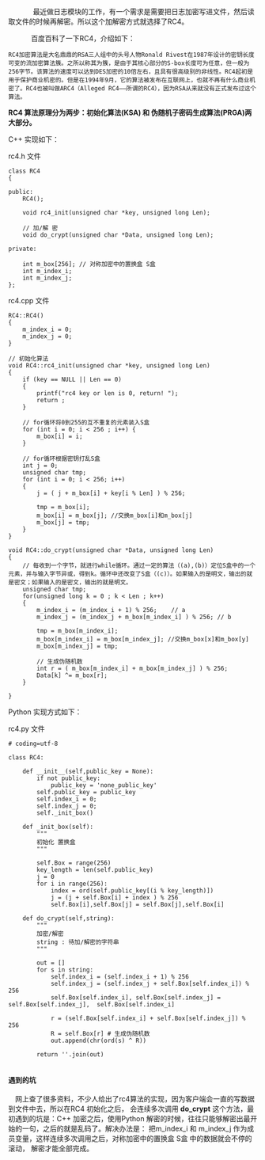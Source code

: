 
&emsp; &emsp; &emsp;最近做日志模块的工作，有一个需求是需要把日志加密写进文件，然后读取文件的时候再解密。所以这个加解密方式就选择了RC4。

&emsp;&emsp;&emsp; 百度百科了一下RC4，介绍如下：

	RC4加密算法是大名鼎鼎的RSA三人组中的头号人物Ronald Rivest在1987年设计的密钥长度可变的流加密算法簇。之所以称其为簇，是由于其核心部分的S-box长度可为任意，但一般为256字节。该算法的速度可以达到DES加密的10倍左右，且具有很高级别的非线性。RC4起初是用于保护商业机密的。但是在1994年9月，它的算法被发布在互联网上，也就不再有什么商业机密了。RC4也被叫做ARC4（Alleged RC4——所谓的RC4），因为RSA从来就没有正式发布过这个算法。
	
**RC4 算法原理分为两步：初始化算法(KSA) 和 伪随机子密码生成算法(PRGA)两大部分。**

C++ 实现如下：

rc4.h 文件

```
class RC4
{

public:
    RC4();
    
    void rc4_init(unsigned char *key, unsigned long Len);
    
    // 加/解 密
    void do_crypt(unsigned char *Data, unsigned long Len);
    
private:
   
    int m_box[256]; // 对称加密中的置换盒 S盒
    int m_index_i;
    int m_index_j;
};
```


rc4.cpp 文件

```
RC4::RC4()
{
    m_index_i = 0;
    m_index_j = 0;
}

// 初始化算法
void RC4::rc4_init(unsigned char *key, unsigned long Len)
{
    if (key == NULL || Len == 0)
    {
        printf("rc4 key or len is 0, return! ");
        return ;
    }
    
    // for循环将0到255的互不重复的元素装入S盒
    for (int i = 0; i < 256 ; i++) {
        m_box[i] = i;
    }
    
    // for循环根据密钥打乱S盒
    int j = 0;
    unsigned char tmp;
    for (int i = 0; i < 256; i++)
    {
        j = ( j + m_box[i] + key[i % Len] ) % 256;
        
        tmp = m_box[i];
        m_box[i] = m_box[j]; //交换m_box[i]和m_box[j]
        m_box[j] = tmp;
    }
}
    
void RC4::do_crypt(unsigned char *Data, unsigned long Len)
{
    // 每收到一个字节，就进行while循环。通过一定的算法（(a),(b)）定位S盒中的一个元素，并与输入字节异或，得到k。循环中还改变了S盒（(c)）。如果输入的是明文，输出的就是密文；如果输入的是密文，输出的就是明文。
    unsigned char tmp;
    for(unsigned long k = 0 ; k < Len ; k++)
    {
        m_index_i = (m_index_i + 1) % 256;    // a
        m_index_j = (m_index_j + m_box[m_index_i] ) % 256; // b
        
        tmp = m_box[m_index_i];
        m_box[m_index_i] = m_box[m_index_j]; //交换m_box[x]和m_box[y]
        m_box[m_index_j] = tmp;
        
        // 生成伪随机数
        int r = ( m_box[m_index_i] + m_box[m_index_j] ) % 256;
        Data[k] ^= m_box[r];
    }
    
}

```

Python 实现方式如下：

rc4.py 文件


```
# coding=utf-8

class RC4:

    def __init__(self,public_key = None):
        if not public_key:
            public_key = 'none_public_key'
        self.public_key = public_key
        self.index_i = 0;
        self.index_j = 0;
        self._init_box()
 
    def _init_box(self):
        """
        初始化 置换盒
        """

        self.Box = range(256)
        key_length = len(self.public_key)
        j = 0
        for i in range(256):
            index = ord(self.public_key[(i % key_length)])
            j = (j + self.Box[i] + index ) % 256
            self.Box[i],self.Box[j] = self.Box[j],self.Box[i]

    def do_crypt(self,string):
        """
        加密/解密
        string : 待加/解密的字符串
        """

        out = []
        for s in string:
            self.index_i = (self.index_i + 1) % 256
            self.index_j = (self.index_j + self.Box[self.index_i]) % 256
            self.Box[self.index_i], self.Box[self.index_j] = self.Box[self.index_j],  self.Box[self.index_i]

            r = (self.Box[self.index_i] + self.Box[self.index_j]) % 256
            R = self.Box[r] # 生成伪随机数
            out.append(chr(ord(s) ^ R))

        return ''.join(out)
        
```

####  遇到的坑

&emsp;网上查了很多资料，不少人给出了rc4算法的实现，因为客户端会一直的写数据到文件中去，所以在RC4 初始化之后， 会连续多次调用 **do_crypt** 这个方法，最初遇到的坑是：C++ 加密之后，使用Python 解密的时候，往往只能够解密出最开始的一句，之后的就是乱码了。解决办法是： 把m_index_i 和 m_index_j 作为成员变量，这样连续多次调用之后，对称加密中的置换盒 S盒 中的数据就会不停的滚动， 解密才能全部完成。
